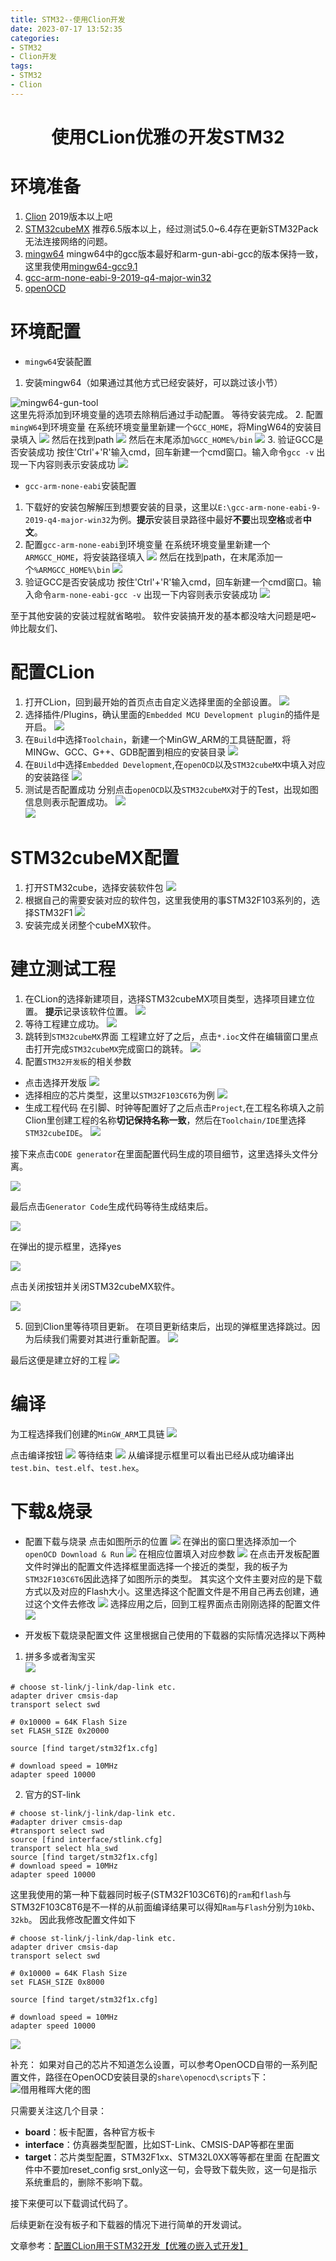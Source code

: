 ```yaml
---
title: STM32--使用Clion开发
date: 2023-07-17 13:52:35
categories:
- STM32
- Clion开发
tags:
- STM32
- Clion
---
```


<h1 align="center">使用CLion优雅の开发STM32</h1>


# 环境准备
1. [Clion](https://www.jetbrains.com/clion/download/other.html) 2019版本以上吧
2. [STM32cubeMX](https://www.st.com/zh/development-tools/stm32cubemx.html#get-software) 推荐6.5版本以上，经过测试5.0~6.4存在更新STM32Pack无法连接网络的问题。
3. [mingw64](https://www.aliyundrive.com/s/WH4uzN1gHgu) mingw64中的gcc版本最好和arm-gun-abi-gcc的版本保持一致，这里我使用[mingw64-gcc9.1](https://sysprogs.com/getfile/513/mingw32-gcc9.1.0.exe)
4. [gcc-arm-none-eabi-9-2019-q4-major-win32](https://developer.arm.com/-/media/Files/downloads/gnu-rm/9-2019q4/gcc-arm-none-eabi-9-2019-q4-major-win32.zip?revision=20c5df9c-9870-47e2-b994-2a652fb99075&rev=20c5df9c987047e2b9942a652fb99075&hash=DBEB34DE4AB3A1EB549D64C02F2E426080226698)
5. [openOCD](https://sysprogs.com/getfile/2052/openocd-20230621.7z) 



# 环境配置
- `mingw64`安装配置
1. 安装mingw64（如果通过其他方式已经安装好，可以跳过该小节）  

![mingw64-gun-tool](https://feizhufanfan.oss-cn-hangzhou.aliyuncs.com/blog/20230717144805.png)  
这里先将添加到环境变量的选项去除稍后通过手动配置。
等待安装完成。
2. 配置`mingW64`到环境变量
在系统环境变量里新建一个`GCC_HOME`，将MingW64的安装目录填入
![](https://feizhufanfan.oss-cn-hangzhou.aliyuncs.com/blog/20230717145719.png)
然后在找到path
![](https://feizhufanfan.oss-cn-hangzhou.aliyuncs.com/blog/20230717145933.png)
然后在末尾添加`%GCC_HOME%/bin`
![](https://feizhufanfan.oss-cn-hangzhou.aliyuncs.com/blog/20230717150317.png)
3. 验证GCC是否安装成功
按住'Ctrl'+'R'输入cmd，回车新建一个cmd窗口。输入命令`gcc -v`
出现一下内容则表示安装成功
![](https://feizhufanfan.oss-cn-hangzhou.aliyuncs.com/blog/20230717150445.png)

- `gcc-arm-none-eabi`安装配置
1. 下载好的安装包解解压到想要安装的目录，这里以`E:\gcc-arm-none-eabi-9-2019-q4-major-win32`为例。**提示**安装目录路径中最好**不要**出现**空格**或者**中文**。
2. 配置`gcc-arm-none-eabi`到环境变量
在系统环境变量里新建一个`ARMGCC_HOME`，将安装路径填入
![](https://feizhufanfan.oss-cn-hangzhou.aliyuncs.com/blog/20230717151600.png)
然后在找到path，在末尾添加一个`%ARMGCC_HOME%\bin`
![](https://feizhufanfan.oss-cn-hangzhou.aliyuncs.com/blog/20230717151823.png)
3. 验证GCC是否安装成功
按住'Ctrl'+'R'输入cmd，回车新建一个cmd窗口。输入命令`arm-none-eabi-gcc -v`
出现一下内容则表示安装成功
![](https://feizhufanfan.oss-cn-hangzhou.aliyuncs.com/blog/20230717151953.png)

至于其他安装的安装过程就省略啦。 软件安装搞开发的基本都没啥大问题是吧~ 帅比靓女们、

# 配置CLion
1. 打开CLion，回到最开始的首页点击自定义选择里面的全部设置。
![](https://feizhufanfan.oss-cn-hangzhou.aliyuncs.com/blog/20230717152642.png)
2. 选择插件/Plugins，确认里面的`Embedded MCU Development plugin`的插件是开启。 
![](https://feizhufanfan.oss-cn-hangzhou.aliyuncs.com/blog/20230717153209.png)
3. 在`Build`中选择`Toolchain`，新建一个MinGW_ARM的工具链配置，将MINGw、GCC、G++、GDB配置到相应的安装目录
![](https://feizhufanfan.oss-cn-hangzhou.aliyuncs.com/blog/20230717153711.png)
4. 在`BUild`中选择`Embedded Development`,在`openOCD`以及`STM32cubeMX`中填入对应的安装路径
![](https://feizhufanfan.oss-cn-hangzhou.aliyuncs.com/blog/20230717154234.png)
5. 测试是否配置成功
分别点击`openOCD`以及`STM32cubeMX`对于的Test，出现如图信息则表示配置成功。
![](https://feizhufanfan.oss-cn-hangzhou.aliyuncs.com/blog/20230717154507.png)  
![](https://feizhufanfan.oss-cn-hangzhou.aliyuncs.com/blog/20230717154531.png)

# STM32cubeMX配置
1. 打开STM32cube，选择安装软件包
![](https://feizhufanfan.oss-cn-hangzhou.aliyuncs.com/blog/20230717154916.png)
2. 根据自己的需要安装对应的软件包，这里我使用的事STM32F103系列的，选择STM32F1
![](https://feizhufanfan.oss-cn-hangzhou.aliyuncs.com/blog/20230717155216.png)
3. 安装完成关闭整个cubeMX软件。


# 建立测试工程
1. 在CLion的选择新建项目，选择STM32cubeMX项目类型，选择项目建立位置。  **提示**记录该软件位置。
![](https://feizhufanfan.oss-cn-hangzhou.aliyuncs.com/blog/20230717155547.png)
2. 等待工程建立成功。
![](https://feizhufanfan.oss-cn-hangzhou.aliyuncs.com/blog/20230717155715.png)
3. 跳转到`STM32cubeMX`界面
工程建立好了之后，点击`*.ioc`文件在编辑窗口里点击打开完成`STM32cubeMX`完成窗口的跳转。
![](https://feizhufanfan.oss-cn-hangzhou.aliyuncs.com/blog/20230717160052.png)
4. 配置`STM32开发板`的相关参数
- 点击选择开发版
![](https://feizhufanfan.oss-cn-hangzhou.aliyuncs.com/blog/20230717161145.png)
- 选择相应的芯片类型，这里以`STM32F103C6T6`为例
![](https://feizhufanfan.oss-cn-hangzhou.aliyuncs.com/blog/20230717161358.png)
- 生成工程代码
在引脚、时钟等配置好了之后点击`Project`,在工程名称填入之前Clion里创建工程的名称**切记保持名称一致**，然后在`Toolchain/IDE`里选择`STM32cubeIDE`。
![](https://feizhufanfan.oss-cn-hangzhou.aliyuncs.com/blog/20230717161831.png)  

接下来点击`CODE generator`在里面配置代码生成的项目细节，这里选择头文件分离。  

![](https://feizhufanfan.oss-cn-hangzhou.aliyuncs.com/blog/20230717162229.png)  



最后点击`Generator Code`生成代码等待生成结束后。  

![](https://feizhufanfan.oss-cn-hangzhou.aliyuncs.com/blog/20230717162514.png)  

在弹出的提示框里，选择yes  

![](https://feizhufanfan.oss-cn-hangzhou.aliyuncs.com/blog/20230717162631.png)  

点击关闭按钮并关闭STM32cubeMX软件。

![](https://feizhufanfan.oss-cn-hangzhou.aliyuncs.com/blog/20230717162723.png)  


5. 回到Clion里等待项目更新。
在项目更新结束后，出现的弹框里选择跳过。因为后续我们需要对其进行重新配置。
![](https://feizhufanfan.oss-cn-hangzhou.aliyuncs.com/blog/20230717162950.png)

最后这便是建立好的工程
![](https://feizhufanfan.oss-cn-hangzhou.aliyuncs.com/blog/20230717163045.png)
# 编译
为工程选择我们创建的`MinGW_ARM`工具链
![](https://feizhufanfan.oss-cn-hangzhou.aliyuncs.com/blog/20230717172646.png)

点击编译按钮
![](https://feizhufanfan.oss-cn-hangzhou.aliyuncs.com/blog/20230717163206.png)
等待结束
![](https://feizhufanfan.oss-cn-hangzhou.aliyuncs.com/blog/20230717163322.png)
从编译提示框里可以看出已经从成功编译出`test.bin`、`test.elf`、`test.hex`。


# 下载&烧录
- 配置下载与烧录
点击如图所示的位置
![](https://feizhufanfan.oss-cn-hangzhou.aliyuncs.com/blog/20230717163756.png)
在弹出的窗口里选择添加一个`openOCD Download & Run`
![](https://feizhufanfan.oss-cn-hangzhou.aliyuncs.com/blog/20230717163959.png)
在相应位置填入对应参数
![](https://feizhufanfan.oss-cn-hangzhou.aliyuncs.com/blog/20230717164320.png)
在点击开发板配置文件时弹出的配置文件选择框里面选择一个接近的类型，我的板子为`STM32F103C6T6`因此选择了如图所示的类型。
其实这个文件主要对应的是下载方式以及对应的Flash大小。这里选择这个配置文件是不用自己再去创建，通过这个文件去修改
![](https://feizhufanfan.oss-cn-hangzhou.aliyuncs.com/blog/20230717165003.png)
选择应用之后，回到工程界面点击刚刚选择的配置文件
![](https://feizhufanfan.oss-cn-hangzhou.aliyuncs.com/blog/20230717165425.png)

- 开发板下载烧录配置文件
这里根据自己使用的下载器的实际情况选择以下两种
1. 拼多多或者淘宝买  
![](https://feizhufanfan.oss-cn-hangzhou.aliyuncs.com/blog/20230717170154.png)
```
# choose st-link/j-link/dap-link etc.
adapter driver cmsis-dap
transport select swd
​
# 0x10000 = 64K Flash Size
set FLASH_SIZE 0x20000
​
source [find target/stm32f1x.cfg]
​
# download speed = 10MHz
adapter speed 10000 
```
2. 官方的ST-link
```
# choose st-link/j-link/dap-link etc.
#adapter driver cmsis-dap
#transport select swd
source [find interface/stlink.cfg]
transport select hla_swd
source [find target/stm32f1x.cfg]
# download speed = 10MHz
adapter speed 10000

```

这里我使用的第一种下载器同时板子(STM32F103C6T6)的`ram`和`flash`与STM32F103C8T6是不一样的从前面编译结果可以得知`Ram`与`Flash`分别为`10kb`、`32kb`。 因此我修改配置文件如下
```
# choose st-link/j-link/dap-link etc.
adapter driver cmsis-dap
transport select swd
​
# 0x10000 = 64K Flash Size
set FLASH_SIZE 0x8000
​
source [find target/stm32f1x.cfg]
​
# download speed = 10MHz
adapter speed 10000 
```
![](https://feizhufanfan.oss-cn-hangzhou.aliyuncs.com/blog/20230717171135.png)


补充：
如果对自己的芯片不知道怎么设置，可以参考OpenOCD自带的一系列配置文件，路径在OpenOCD安装目录的`share\openocd\scripts`下：
![借用稚晖大佬的图](https://pic3.zhimg.com/80/v2-accd234d51121834b43397c8a20c12a6_720w.webp)

只需要关注这几个目录：
- **board**：板卡配置，各种官方板卡
- **interface**：仿真器类型配置，比如ST-Link、CMSIS-DAP等都在里面
- **target**：芯片类型配置，STM32F1xx、STM32L0XX等等都在里面
在配置文件中不要加reset_config srst_only这一句，会导致下载失败，这一句是指示系统重启的，删除不影响下载。

接下来便可以下载调试代码了。

后续更新在没有板子和下载器的情况下进行简单的开发调试。

文章参考：[配置CLion用于STM32开发【优雅の嵌入式开发】](https://zhuanlan.zhihu.com/p/145801160)








